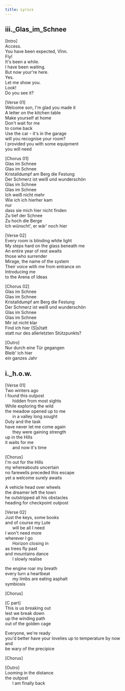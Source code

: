 ```yaml
---
title: Lyrics
---
```


## iii.\_Glas_im_Schnee

\[Intro\]  
Access.  
You have been expected, Vînn.  
Fly!  
It's been a while.  
I have been waiting.  
But now your're here.  
Yes.  
Let me show you.  
Look!  
Do you see it?  

\[Verse 01\]  
Welcome son, I'm glad you made it  
A letter on the kitchen table  
Make yourself at home  
Don't wait for me  
to come back  
Use the car - it's in the garage  
will you recognise your room?  
I provided you with some equipment  
you will need  

\[Chorus 01\]  
Glas im Schnee  
Glas im Schnee  
Kristalldumpf am Berg die Festung  
Der Schmerz ist weiß und wunderschön  
Glas im Schnee  
Glas im Schnee  
Ich weiß nicht mehr  
Wie ich ich hierher kam  
nur  
dass sie mich hier nicht finden  
Zu tief der Schnee  
Zu hoch die Berge  
Ich wünscht', er wär' noch hier  

\[Verse 02\]  
Every room is blinding white light  
My steps hard on the glass beneath me  
An entire year of rest awaits  
those who surrender  
Mirage, the name of the system  
Their voice with me from entrance on  
Introducing me  
to the Arena of Ideas  

\[Chorus 02\]  
Glas im Schnee  
Glas im Schnee  
Kristalldumpf am Berg die Festung  
Der Schmerz ist weiß und wunderschön  
Glas im Schnee  
Glas im Schnee  
Mir ist nicht klar  
Find ich hier (S|s)tatt  
statt nur des allerletzten Stützpunkts?  

\[Outro\]  
Nur durch eine Tür gegangen  
Bleib' ich hier  
ein ganzes Jahr  

## i.\_h.o.w.

\[Verse 01\]  
Two winters ago  
I found this outpost  
&nbsp;&nbsp;&nbsp;&nbsp;&nbsp;&nbsp;hidden from most sights  
While exploring the wild  
the meadow opened up to me  
&nbsp;&nbsp;&nbsp;&nbsp;&nbsp;&nbsp;in a valley long sought  
Duty and the task  
have never let me come again  
&nbsp;&nbsp;&nbsp;&nbsp;&nbsp;&nbsp;they were gaining strength  
up in the Hills  
it waits for me  
&nbsp;&nbsp;&nbsp;&nbsp;&nbsp;&nbsp;and now it's time  

\[Chorus\]  
I'm out for the Hills  
my whereabouts uncertain  
no farewells preceded this escape  
yet a welcome surely awaits  
  
A vehicle head over wheels  
the dreamer left the town  
he outstripped all his obstacles  
heading for checkpoint outpost  
 
\[Verse 02\]  
Just the keys, some books  
and of course my Lute  
&nbsp;&nbsp;&nbsp;&nbsp;&nbsp;&nbsp;will be all I need  
I won't need more  
wherever I go  
&nbsp;&nbsp;&nbsp;&nbsp;&nbsp;&nbsp;Horizon closing in  
as trees fly past  
and mountains dance  
&nbsp;&nbsp;&nbsp;&nbsp;&nbsp;&nbsp;I slowly realise  

the engine roar my breath  
every turn a heartbeat  
&nbsp;&nbsp;&nbsp;&nbsp;&nbsp;&nbsp;my limbs are eating asphalt  
symbiosis  

\[Chorus\]  

\[C part\]  
This is us breaking out  
lest we break down  
up the winding path  
out of the golden cage  

Everyone, we're ready  
you'd better have your lovelies up to temperature by now  
and  
be wary of the precipice  

\[Chorus\]  

\[Outro\]  
Looming in the distance  
the outpost  
&nbsp;&nbsp;&nbsp;&nbsp;&nbsp;&nbsp;I am finally back  
